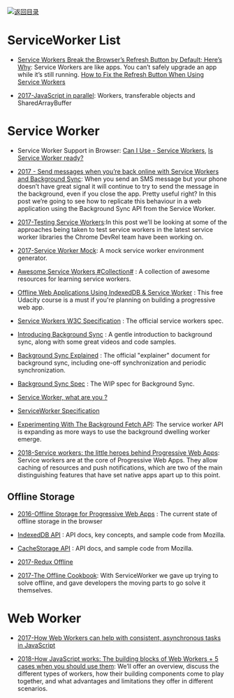 [![返回目录](https://user-images.githubusercontent.com/5803001/38079637-ff0abcf0-3371-11e8-9b76-ad651620afc7.jpg)](https://github.com/wx-chevalier/Awesome-Lists)

# ServiceWorker List

- [Service Workers Break the Browser’s Refresh Button by Default; Here’s Why](https://parg.co/Uue): Service Workers are like apps. You can’t safely upgrade an app while it’s still running. [How to Fix the Refresh Button When Using Service Workers](https://parg.co/Uu1)

- [2017-JavaScript in parallel](http://50linesofco.de/post/2017-02-06-javascript-in-parallel-web-workers-transferables-and-sharedarraybuffer): Workers, transferable objects and SharedArrayBuffer

# Service Worker

- Service Worker Support in Browser: [Can I Use - Service Workers](http://caniuse.com/#feat=serviceworkers), [Is Service Worker ready?](https://jakearchibald.github.io/isserviceworkerready/)

- [2017 - Send messages when you’re back online with Service Workers and Background Sync](http://6me.us/IrTKkz): When you send an SMS message but your phone doesn’t have great signal it will continue to try to send the message in the background, even if you close the app. Pretty useful right? In this post we’re going to see how to replicate this behaviour in a web application using the Background Sync API from the Service Worker.

- [2017-Testing Service Workers](https://medium.com/dev-channel/testing-service-workers-318d7b016b19#.k65nmof59):In this post we’ll be looking at some of the approaches being taken to test service workers in the latest service worker libraries the Chrome DevRel team have been working on.

- [2017-Service Worker Mock](https://parg.co/bCD): A mock service worker environment generator.

- [Awesome Service Workers #Collection#](https://github.com/TalAter/awesome-service-workers) : A collection of awesome resources for learning service workers.

- [Offline Web Applications Using IndexedDB & Service Worker](https://www.udacity.com/course/offline-web-applications--ud899) : This free Udacity course is a must if you're planning on building a progressive web app.

- [Service Workers W3C Specification](https://www.w3.org/TR/service-workers/) : The official service workers spec.

- [Introducing Background Sync](https://developers.google.com/web/updates/2015/12/background-sync) : A gentle introduction to background sync, along with some great videos and code samples.

- [Background Sync Explained](https://github.com/WICG/BackgroundSync/blob/master/explainer.md) : The official "explainer" document for background sync, including one-off synchronization and periodic synchronization.

- [Background Sync Spec](https://wicg.github.io/BackgroundSync/spec/) : The WIP spec for Background Sync.

- [Service Worker, what are you ?](https://medium.com/@kosamari/service-worker-what-are-you-ca0f8df92b65#.vf0c3n2jk)

- [ServiceWorker Specification](https://github.com/w3c/ServiceWorker)

- [Experimenting With The Background Fetch API](https://parg.co/UEk): The service worker API is expanding as more ways to use the background dwelling worker emerge.

- [2018-Service workers: the little heroes behind Progressive Web Apps](https://parg.co/UXo): Service workers are at the core of Progressive Web Apps. They allow caching of resources and push notifications, which are two of the main distinguishing features that have set native apps apart up to this point.

## Offline Storage

- [2016-Offline Storage for Progressive Web Apps](https://medium.com/@addyosmani/offline-storage-for-progressive-web-apps-70d52695513c) : The current state of offline storage in the browser

- [IndexedDB API](https://developer.mozilla.org/en/docs/Web/API/IndexedDB_API) : API docs, key concepts, and sample code from Mozilla.

- [CacheStorage API](https://developer.mozilla.org/en-US/docs/Web/API/Cache) : API docs, and sample code from Mozilla.

- [2017-Redux Offline](https://hackernoon.com/introducing-redux-offline-offline-first-architecture-for-progressive-web-applications-and-react-68c5167ecfe0)

- [2017-The Offline Cookbook](https://parg.co/UZh): With ServiceWorker we gave up trying to solve offline, and gave developers the moving parts to go solve it themselves.

# Web Worker

- [2017-How Web Workers can help with consistent, asynchronous tasks in JavaScript](https://medium.freecodecamp.org/how-web-workers-can-help-with-consistent-asynchronous-tasks-in-javascript-cd6d728fa4ee)

- [2018-How JavaScript works: The building blocks of Web Workers + 5 cases when you should use them](https://parg.co/Uig): We’ll offer an overview, discuss the different types of workers, how their building components come to play together, and what advantages and limitations they offer in different scenarios.
